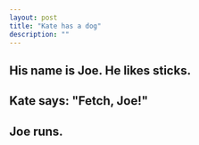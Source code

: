 ```yaml
---
layout: post
title: "Kate has a dog"
description: ""
---
```

## His name is Joe. He likes sticks.

## Kate says: "Fetch, Joe!"

## Joe runs.
